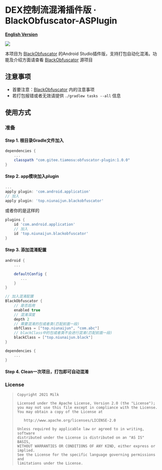 # DEX控制流混淆插件版 · BlackObfuscator-ASPlugin

**[English Version](README_EN.md)**

![](https://img.shields.io/badge/language-java-brightgreen.svg)

本项目为 [BlackObfuscator](https://github.com/CodingGay/BlackObfuscator) 的Android Studio插件版，支持打包自动化混淆。功能及介绍方面请查看 [BlackObfuscator](https://github.com/CodingGay/BlackObfuscator) 源项目

## 注意事项
- 首要注意：[BlackObfuscator](https://github.com/CodingGay/BlackObfuscator) 内的注意事项
- 若打包报错或者无效请提供 ```./gradlew tasks --all``` 信息

## 使用方式

### 准备

#### Step 1. 根目录Gradle文件加入
```gradle
dependencies {
    ...
    classpath "com.gitee.tiamosu:obfuscator-plugin:1.0.0"
}
```
#### Step 2. app模块加入plugin
```gradle
...
apply plugin: 'com.android.application'
// 加入
apply plugin: 'top.niunaijun.blackobfuscator'
```
或者你的是这样的
```gradle
plugins {
    id 'com.android.application'
    // 加入
    id 'top.niunaijun.blackobfuscator'
}
```
#### Step 3. 添加混淆配置
```gradle
android {
    ...

    defaultConfig {
       ...
    }
}

// 加入混淆配置
BlackObfuscator {
    // 是否启用
    enabled true
    // 混淆深度
    depth 2
    // 需要混淆的包或者类(匹配前面一段)
    obfClass = ["top.niunaijun", "com.abc"]
    // blackClass中的包或者类不会进行混淆(匹配前面一段)
    blackClass = ["top.niunaijun.black"]
}

dependencies {
    ...
}
```
#### Step 4. Clean一次项目，打包即可自动混淆


### License

> ```
> Copyright 2021 Milk
>
> Licensed under the Apache License, Version 2.0 (the "License");
> you may not use this file except in compliance with the License.
> You may obtain a copy of the License at
>
>    http://www.apache.org/licenses/LICENSE-2.0
>
> Unless required by applicable law or agreed to in writing, software
> distributed under the License is distributed on an "AS IS" BASIS,
> WITHOUT WARRANTIES OR CONDITIONS OF ANY KIND, either express or implied.
> See the License for the specific language governing permissions and
> limitations under the License.
> ```
